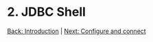 # 2. JDBC Shell

[Back: Introduction](Intoduction.md#1-introduction) | [Next: Configure and connect](ConfigureAndConnect.md#3-configure-and-connect)